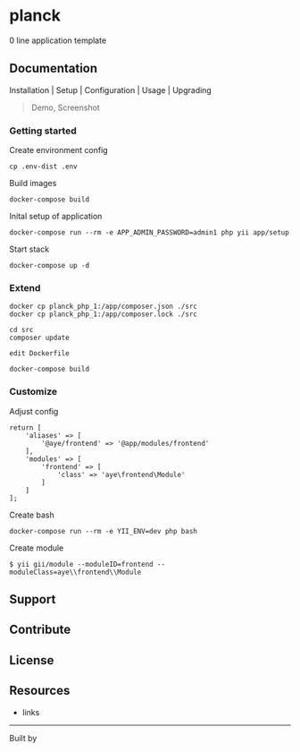 planck
======

0 line application template

## Documentation

Installation | Setup | Configuration | Usage | Upgrading

> Demo, Screenshot

### Getting started

Create environment config

    cp .env-dist .env

Build images

    docker-compose build
    
Inital setup of application    

    docker-compose run --rm -e APP_ADMIN_PASSWORD=admin1 php yii app/setup
        
Start stack
        
    docker-compose up -d

### Extend
    
    docker cp planck_php_1:/app/composer.json ./src
    docker cp planck_php_1:/app/composer.lock ./src

    cd src
    composer update
    
    edit Dockerfile
    
    docker-compose build

### Customize

Adjust config

    return [
        'aliases' => [
            '@aye/frontend' => '@app/modules/frontend'
        ],
        'modules' => [
            'frontend' => [
                'class' => 'aye\frontend\Module'
            ]
        ]
    ];

Create bash    
    
    docker-compose run --rm -e YII_ENV=dev php bash

Create module    
    
    $ yii gii/module --moduleID=frontend --moduleClass=aye\\frontend\\Module

## Support


## Contribute


## License


## Resources

- links

---

Built by
